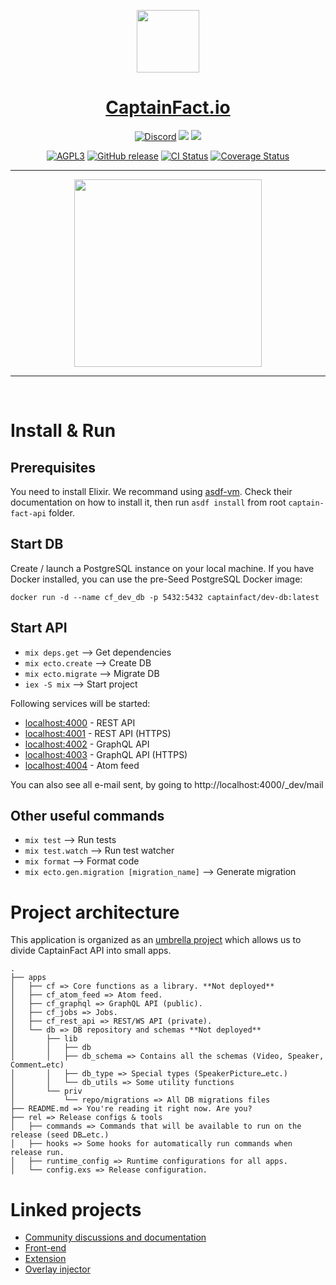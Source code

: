 <p align="center"><img src="https://avatars0.githubusercontent.com/u/28169525?s=200&v=4" height="100"/></p>
<h1 align="center"><a href="https://captainfact.io">CaptainFact.io</a></h1>
<p align="center">
<a href="https://discord.gg/2Qd7hMz" title="Discord"><img src="https://discordapp.com/api/guilds/416782744748687361/widget.png" alt="Discord"></a>
<a href="https://twitter.com/CaptainFact_io" title="Twitter"><img src="https://img.shields.io/twitter/follow/CaptainFact_io.svg?style=social&label=Follow"></a>
<a href="https://opencollective.com/captainfact_io" title="Backers on Open Collective"><img src="https://opencollective.com/captainfact_io/backers/badge.svg"></a>
</p>
<p align="center">
<a href="./LICENSE"><img src="https://img.shields.io/github/license/CaptainFact/captain-fact-api.svg" alt="AGPL3"></a>
<a href="https://github.com/CaptainFact/captain-fact-api/releases"><img src="https://img.shields.io/github/v/release/CaptainFact/captain-fact-api" alt="GitHub release" /></a>
<a href="https://github.com/CaptainFact/captain-fact-api/actions/workflows/ci.yml"><img src="https://github.com/CaptainFact/captain-fact-api/actions/workflows/ci.yml/badge.svg?branch=staging" alt='CI Status' /></a>
<a href='https://coveralls.io/github/CaptainFact/captain-fact-api?branch=staging'><img src='https://coveralls.io/repos/github/CaptainFact/captain-fact-api/badge.svg?branch=staging' alt='Coverage Status' /></a>
</p>
<hr/>
<p align="center">
<a href="https://opencollective.com/captainfact_io/donate" target="_blank">
  <img src="https://opencollective.com/captainfact_io/donate/button@2x.png?color=white" width=300 />
</a>
</p>
<hr/>
<br/>

# Install & Run

## Prerequisites

You need to install Elixir. We recommand using [asdf-vm](https://github.com/asdf-vm/asdf#setup).
Check their documentation on how to install it, then run `asdf install` from
root `captain-fact-api` folder.

## Start DB

Create / launch a PostgreSQL instance on your local machine. If you have
Docker installed, you can use the pre-Seed PostgreSQL Docker image:

`docker run -d --name cf_dev_db -p 5432:5432 captainfact/dev-db:latest`

## Start API

- `mix deps.get` --> Get dependencies
- `mix ecto.create` --> Create DB
- `mix ecto.migrate` --> Migrate DB
- `iex -S mix` --> Start project

Following services will be started:

- [localhost:4000](http://localhost:4000) - REST API
- [localhost:4001](https://localhost:4001) - REST API (HTTPS)
- [localhost:4002](http://localhost:4002) - GraphQL API
- [localhost:4003](https://localhost:4003) - GraphQL API (HTTPS)
- [localhost:4004](http://localhost:4004) - Atom feed

You can also see all e-mail sent, by going to http://localhost:4000/\_dev/mail

## Other useful commands

- `mix test` --> Run tests
- `mix test.watch` --> Run test watcher
- `mix format` --> Format code
- `mix ecto.gen.migration [migration_name]` --> Generate migration

# Project architecture

This application is organized as an [umbrella project](https://elixir-lang.org/getting-started/mix-otp/dependencies-and-umbrella-apps.html) which allows us to divide CaptainFact API into small apps.

```
.
├── apps
│   ├── cf => Core functions as a library. **Not deployed**
│   ├── cf_atom_feed => Atom feed.
│   ├── cf_graphql => GraphQL API (public).
│   ├── cf_jobs => Jobs.
│   ├── cf_rest_api => REST/WS API (private).
│   └── db => DB repository and schemas **Not deployed**
│       ├── lib
│       │   ├── db
│       │   ├── db_schema => Contains all the schemas (Video, Speaker, Comment…etc)
│       │   ├── db_type => Special types (SpeakerPicture…etc.)
│       │   └── db_utils => Some utility functions
│       └── priv
│           └── repo/migrations => All DB migrations files
├── README.md => You're reading it right now. Are you?
├── rel => Release configs & tools
│   ├── commands => Commands that will be available to run on the release (seed DB…etc.)
│   ├── hooks => Some hooks for automatically run commands when release run.
│   ├── runtime_config => Runtime configurations for all apps.
│   └── config.exs => Release configuration.
```

# Linked projects

- [Community discussions and documentation](https://github.com/CaptainFact/captain-fact/)
- [Front-end](https://github.com/CaptainFact/captain-fact-frontend)
- [Extension](https://github.com/CaptainFact/captain-fact-extension)
- [Overlay injector](https://github.com/CaptainFact/captain-fact-overlay-injector)
